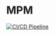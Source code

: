 # MPM

[![CI/CD Pipeline](https://github.com/petersonmatiss/MPM/actions/workflows/ci-cd.yml/badge.svg)](https://github.com/petersonmatiss/MPM/actions/workflows/ci-cd.yml)